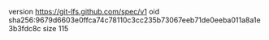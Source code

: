 version https://git-lfs.github.com/spec/v1
oid sha256:9679d6603e0ffca74c78110c3cc235b73067eeb71de0eeba011a8a1e3b3fdc8c
size 115
